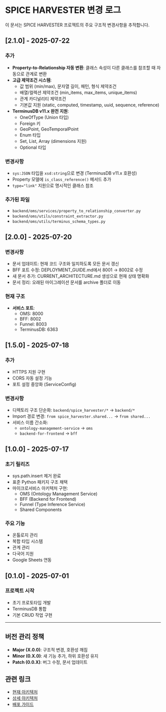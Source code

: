# SPICE HARVESTER 변경 로그

이 문서는 SPICE HARVESTER 프로젝트의 주요 구조적 변경사항을 추적합니다.

## [2.1.0] - 2025-07-22

### 추가
- **Property-to-Relationship 자동 변환**: 클래스 속성이 다른 클래스를 참조할 때 자동으로 관계로 변환
- **고급 제약조건 시스템**: 
  - 값 범위 (min/max), 문자열 길이, 패턴, 형식 제약조건
  - 배열/컬렉션 제약조건 (min_items, max_items, unique_items)
  - 관계 카디널리티 제약조건
  - 기본값 지원 (static, computed, timestamp, uuid, sequence, reference)
- **TerminusDB v11.x 완전 지원**:
  - OneOfType (Union 타입)
  - Foreign 키
  - GeoPoint, GeoTemporalPoint
  - Enum 타입
  - Set, List, Array (dimensions 지원)
  - Optional 타입

### 변경사항
- `sys:JSON` 타입을 `xsd:string`으로 변경 (TerminusDB v11.x 호환성)
- Property 모델에 `is_class_reference()` 메서드 추가
- `type="link"` 지원으로 명시적인 클래스 참조

### 추가된 파일
- `backend/oms/services/property_to_relationship_converter.py`
- `backend/oms/utils/constraint_extractor.py`
- `backend/oms/utils/terminus_schema_types.py`

## [2.0.0] - 2025-07-20

### 변경사항
- 문서 업데이트: 현재 코드 구조와 일치하도록 모든 문서 갱신
- BFF 포트 수정: DEPLOYMENT_GUIDE.md에서 8001 → 8002로 수정
- 새 문서 추가: CURRENT_ARCHITECTURE.md 생성으로 현재 상태 명확화
- 문서 정리: 오래된 마이그레이션 문서를 archive 폴더로 이동

### 현재 구조
- **서비스 포트**:
  - OMS: 8000
  - BFF: 8002
  - Funnel: 8003
  - TerminusDB: 6363

## [1.5.0] - 2025-07-18

### 추가
- HTTPS 지원 구현
- CORS 자동 설정 기능
- 포트 설정 중앙화 (ServiceConfig)

### 변경사항
- 디렉토리 구조 단순화: `backend/spice_harvester/*` → `backend/*`
- Import 경로 변경: `from spice_harvester.shared...` → `from shared...`
- 서비스 이름 간소화:
  - `ontology-management-service` → `oms`
  - `backend-for-frontend` → `bff`

## [1.0.0] - 2025-07-17

### 초기 릴리즈
- sys.path.insert 제거 완료
- 표준 Python 패키지 구조 채택
- 마이크로서비스 아키텍처 구현:
  - OMS (Ontology Management Service)
  - BFF (Backend for Frontend)
  - Funnel (Type Inference Service)
  - Shared Components

### 주요 기능
- 온톨로지 관리
- 복합 타입 시스템
- 관계 관리
- 다국어 지원
- Google Sheets 연동

## [0.1.0] - 2025-07-01

### 프로젝트 시작
- 초기 프로토타입 개발
- TerminusDB 통합
- 기본 CRUD 작업 구현

---

## 버전 관리 정책

- **Major (X.0.0)**: 구조적 변경, 호환성 깨짐
- **Minor (0.X.0)**: 새 기능 추가, 하위 호환성 유지
- **Patch (0.0.X)**: 버그 수정, 문서 업데이트

## 관련 링크

- [현재 아키텍처](./docs/CURRENT_ARCHITECTURE.md)
- [상세 아키텍처](./docs/DETAILED_ARCHITECTURE.md)
- [배포 가이드](./backend/docs/deployment/DEPLOYMENT_GUIDE.md)